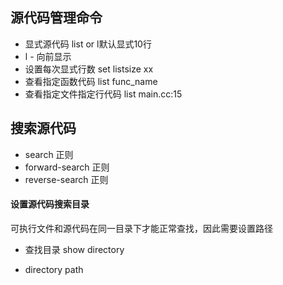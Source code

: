 ## 源代码管理命令

- 显式源代码 list or l默认显式10行
- l - 向前显示
- 设置每次显式行数 set listsize xx
- 查看指定函数代码 list func_name
- 查看指定文件指定行代码 list main.cc:15

## 搜索源代码

- search 正则
- forward-search 正则
- reverse-search 正则

#### 设置源代码搜索目录

可执行文件和源代码在同一目录下才能正常查找，因此需要设置路径

- 查找目录 show directory

- directory path